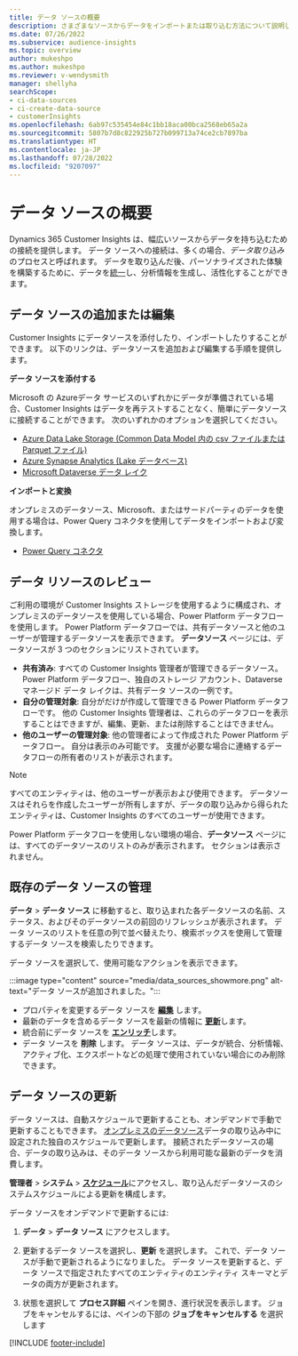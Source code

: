 ```yaml
---
title: データ ソースの概要
description: さまざまなソースからデータをインポートまたは取り込む方法について説明します。
ms.date: 07/26/2022
ms.subservice: audience-insights
ms.topic: overview
author: mukeshpo
ms.author: mukeshpo
ms.reviewer: v-wendysmith
manager: shellyha
searchScope:
- ci-data-sources
- ci-create-data-source
- customerInsights
ms.openlocfilehash: 6ab97c535454e84c1bb18aca00bca2568eb65a2a
ms.sourcegitcommit: 5807b7d8c822925b727b099713a74ce2cb7897ba
ms.translationtype: HT
ms.contentlocale: ja-JP
ms.lasthandoff: 07/28/2022
ms.locfileid: "9207097"
---
```

# <a name="data-sources-overview"></a>データ ソースの概要

Dynamics 365 Customer Insights は、幅広いソースからデータを持ち込むための接続を提供します。 データ ソースへの接続は、多くの場合、*データ取り込み* のプロセスと呼ばれます。 データを取り込んだ後、パーソナライズされた体験を構築するために、データを[統一](data-unification.md)し、分析情報を生成し、活性化することができます。

## <a name="add-or-edit-data-sources"></a>データ ソースの追加または編集

Customer Insights にデータソースを添付したり、インポートしたりすることができます。 以下のリンクは、データソースを追加および編集する手順を提供します。

**データ ソースを添付する**

Microsoft の Azureデータ サービスのいずれかにデータが準備されている場合、Customer Insights はデータを再テストすることなく、簡単にデータソースに接続することができます。 次のいずれかのオプションを選択してください。
- [Azure Data Lake Storage (Common Data Model 内の csv ファイルまたは Parquet ファイル)](connect-common-data-model.md)
- [Azure Synapse Analytics (Lake データベース)](connect-synapse.md)
- [Microsoft Dataverse データ レイク](connect-dataverse-managed-lake.md)

**インポートと変換**

オンプレミスのデータソース、Microsoft、またはサードパーティのデータを使用する場合は、Power Query コネクタを使用してデータをインポートおよび変換します。
- [Power Query コネクタ](connect-power-query.md)

## <a name="review-data-sources"></a>データ リソースのレビュー

ご利用の環境が Customer Insights ストレージを使用するように構成され、オンプレミスのデータソースを使用している場合、Power Platform データフローを使用します。 Power Platform データフローでは、共有データソースと他のユーザーが管理するデータソースを表示できます。 **データソース** ページには、データソースが 3 つのセクションにリストされています。
- **共有済み**: すべての Customer Insights 管理者が管理できるデータソース。 Power Platform データフロー、独自のストレージ アカウント、Dataverse マネージド データ レイクは、共有データ ソースの一例です。
- **自分の管理対象**: 自分がだけが作成して管理できる Power Platform データフローです。 他の Customer Insights 管理者は、これらのデータフローを表示することはできますが、編集、更新、または削除することはできません。
- **他のユーザーの管理対象**: 他の管理者によって作成された Power Platform データフロー。 自分は表示のみ可能です。 支援が必要な場合に連絡するデータフローの所有者のリストが表示されます。
> [!NOTE]
> すべてのエンティティは、他のユーザーが表示および使用できます。 データソースはそれらを作成したユーザーが所有しますが、データの取り込みから得られたエンティティは、Customer Insights のすべてのユーザーが使用できます。

Power Platform データフローを使用しない環境の場合、**データソース** ページには、すべてのデータソースのリストのみが表示されます。 セクションは表示されません。

## <a name="manage-existing-data-sources"></a>既存のデータ ソースの管理

**データ** > **データ ソース** に移動すると、取り込まれた各データソースの名前、ステータス、およびそのデータソースの前回のリフレッシュが表示されます。 データ ソースのリストを任意の列で並べ替えたり、検索ボックスを使用して管理するデータ ソースを検索したりできます。

データ ソースを選択して、使用可能なアクションを表示できます。

:::image type="content" source="media/data_sources_showmore.png" alt-text="データ ソースが追加されました。":::

- プロパティを変更するデータ ソースを [**編集**](#add-or-edit-data-sources) します。
- 最新のデータを含めるデータ ソースを最新の情報に [**更新**](#refresh-data-sources)します。
- 統合前にデータ ソースを [**エンリッチ**](data-sources-enrichment.md)します。
- データ ソースを **削除** します。 データ ソースは、データが統合、分析情報、アクティブ化、エクスポートなどの処理で使用されていない場合にのみ削除できます。

## <a name="refresh-data-sources"></a>データ ソースの更新

データ ソースは、自動スケジュールで更新することも、オンデマンドで手動で更新することもできます。 [オンプレミスのデータソース](connect-power-query.md#add-data-from-on-premises-data-sources)データの取り込み中に設定された独自のスケジュールで更新します。 接続されたデータソースの場合、データの取り込みは、そのデータ ソースから利用可能な最新のデータを消費します。

**管理者** > **システム** > [**スケジュール**](system.md#schedule-tab)にアクセスし、取り込んだデータソースのシステムスケジュールによる更新を構成します。

データ ソースをオンデマンドで更新するには:

1. **データ** > **データ ソース** にアクセスします。

1. 更新するデータ ソースを選択し、**更新** を選択します。 これで、データ ソースが手動で更新されるようになりました。 データ ソースを更新すると、データ ソースで指定されたすべてのエンティティのエンティティ スキーマとデータの両方が更新されます。

1. 状態を選択して **プロセス詳細** ペインを開き、進行状況を表示します。 ジョブをキャンセルするには、ペインの下部の **ジョブをキャンセルする** を選択します

[!INCLUDE [footer-include](includes/footer-banner.md)]
